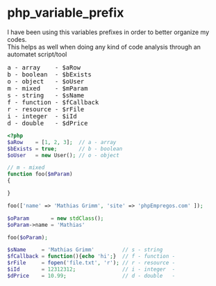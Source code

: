 php_variable_prefix
===================

I have been using this variables prefixes in order to better organize my codes.<br>
This helps as well when doing any kind of code analysis through an automatet script/tool

<pre>
a - array    - $aRow
b - boolean  - $bExists
o - object   - $oUser
m - mixed    - $mParam
s - string   - $sName
f - function - $fCallback
r - resource - $rFile
i - integer  - $iId
d - double   - $dPrice
</pre>

```php
<?php
$aRow    = [1, 2, 3];  // a - array 
$bExists = true;       // b - boolean 
$oUser   = new User(); // o - object 

// m - mixed
function foo($mParam) 
{

}

foo(['name' => 'Mathias Grimm', 'site' => 'phpEmpregos.com' ]);

$oParam       = new stdClass();
$oParam->name = 'Mathias'

foo($oParam);

$sName     = 'Mathias Grimm'         // s - string 
$fCallback = function(){echo 'hi';}  // f - function - 
$rFile     = fopen('file.txt', 'r'); // r - resource - 
$iId       = 12312312;               // i - integer  - 
$dPrice    = 10.99;                  // d - double   - 

```